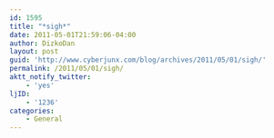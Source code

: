 ```yaml
---
id: 1595
title: "*sigh*"
date: 2011-05-01T21:59:06-04:00
author: DizkoDan
layout: post
guid: 'http://www.cyberjunx.com/blog/archives/2011/05/01/sigh/'
permalink: /2011/05/01/sigh/
aktt_notify_twitter:
    - 'yes'
ljID:
    - '1236'
categories:
    - General
---
```


<div class="posterous_autopost"></div>